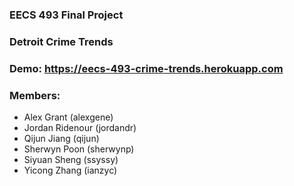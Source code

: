 ### EECS 493 Final Project
### Detroit Crime Trends
### Demo: https://eecs-493-crime-trends.herokuapp.com

### Members:
  - Alex Grant (alexgene)
  - Jordan Ridenour (jordandr)
  - Qijun Jiang (qijun)
  - Sherwyn Poon (sherwynp)
  - Siyuan Sheng (ssyssy)
  - Yicong Zhang (ianzyc)
